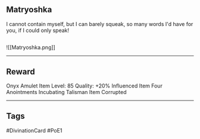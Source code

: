 ## Matryoshka
I cannot contain myself,
but I can barely squeak,
so many words I'd have for you,
if I could only speak!
## 
![[Matryoshka.png]]

---
## Reward
Onyx Amulet
Item Level: 85
Quality: +20%
Influenced Item
Four Anointments
Incubating Talisman Item
Corrupted

---
## Tags
#DivinationCard
#PoE1